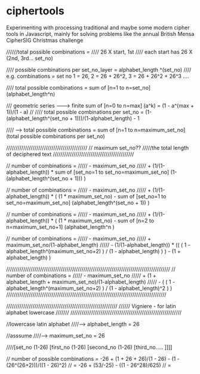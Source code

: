 # ciphertools
Experimenting with processing traditional and maybe some modern cipher tools in Javascript, mainly for solving problems like the annual British Mensa CipherSIG Christmas challenge


//////total possible combinations = 
//// 26 X start, 1st
//// each start has 26 X (2nd, 3rd... set_no)

//// possible combinations per set_no_layer = alphabet_length ^(set_no) 
//// e.g. combinations = set no 1 = 26, 2 = 26 + 26^2, 3 = 26 + 26^2 + 26^3 ....

//// total possible combinations = sum of [n=1 to n=set_no] (alphabet_length^n)

/// geometric series ---> finite sum of [n=0 to n=max] (a^k) = (1 - a^(max + 1))/(1 - a)
//
//// total possible combinations per set_no = (1-(alphabet_length^(set_no + 1)))/(1-alphabet_length) - 1

//// --> total possible combinations = sum of [n=1 to n=maximum_set_no] (total possible combinations per set_no)

///////////////////////////////////////////
// maximum set_no??
/////the total length of deciphered text
///////////////////////////////////////////

// number of combinations = 
/////	- maximum_set_no 
/////	+ (1/(1-alphabet_length)) * sum of [set_no=1 to set_no=maximum_set_no] (1-(alphabet_length^(set_no + 1))) )

// number of combinations = 
/////	- maximum_set_no 
/////	+ (1/(1-alphabet_length)) * ( (1 * maximum_set_no) - sum of [set_no=1 to set_no=maximum_set_no] (alphabet_length^(set_no + 1)) )

// number of combinations = 
/////	- maximum_set_no 
/////	+ (1/(1-alphabet_length)) * ( (1 * maximum_set_no) - sum of [n=2 to n=maximum_set_no+1] (alphabet_length^n )

// number of combinations = 
/////	- maximum_set_no 
/////	+ maximum_set_no/(1-alphabet_length)
/////	- (1/(1-alphabet_length)) * (( ( 1 - alphabet_length^(maximum_set_no+2) ) / (1 - alphabet_length) ) ) - (1 + alphabet_length) )

///////////////////////////////////////////////////////////////////////////////////////
// number of combinations = 
/////	- maximum_set_no 
/////	+ (1 + alphabet_length + maximum_set_no)/(1-alphabet_length)
/////	- ( ( 1 - alphabet_length^(maximum_set_no+2) ) / (1 - alphabet_length)^2 ) ) 
/////////////////////////////////////////////////////////////////////////////////////

///////////////////////////////////////////////////////////
//////	Vigniere - for latin alphabet lowercase 	///////
///////////////////////////////////////////////////////////

//lowercase latin alphabet
////--> alphabet_length = 26

//asssume
////--> maximum_set_no = 26

////[set_no (1-26) [first_no (1-26) [second_no (1-26) [third_no..... ]]]]

// number of possible combinations	= -26 + (1 + 26 + 26)/(1 - 26) - (1 - (26^(26+2)))/((1 - 26)^2)
//									= -26 + (53/-25) - ((1 - 26^28)/625)
//									= 

